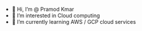 - 👋 Hi, I’m @ Pramod Kmar
- 👀 I’m interested in Cloud computing
- 🌱 I’m currently learning AWS / GCP cloud services


